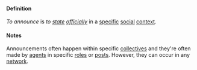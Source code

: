 #### Definition

*To announce* is *to [state](https://github.com/gcassel/Modular-Organization-Terminology/blob/master/terms/state.md) [officially](https://github.com/gcassel/Modular-Organization-Terminology/blob/master/terms/official.md)* in a [specific](https://github.com/gcassel/Modular-Organization-Terminology/blob/master/terms/specific.md) [social](https://github.com/gcassel/Modular-Organization-Terminology/blob/master/terms/social.md) [context](https://github.com/gcassel/Modular-Organization-Terminology/blob/master/terms/context.md).

#### Notes

Announcements often happen within specific [collectives](https://github.com/gcassel/Modular-Organization-Terminology/blob/master/terms/collective.md) and they're often made by [agents](https://github.com/gcassel/Modular-Organization-Terminology/blob/master/terms/agent.md) in specific [roles](https://github.com/gcassel/Modular-Organization-Terminology/blob/master/terms/role.md) or [posts](https://github.com/gcassel/Modular-Organization-Terminology/blob/master/terms/post.md).  However, they can occur in any [network](https://github.com/gcassel/Modular-Organization-Terminology/blob/master/terms/network.md). 
